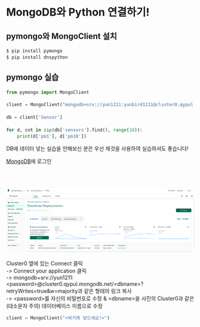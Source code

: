 # MongoDB와 Python 연결하기!

## pymongo와 MongoClient 설치

```bash
$ pip install pymongo
$ pip install dnspython
```

## pymongo 실습
```python
from pymongo import MongoClient

client = MongoClient("mongodb+srv://yun1211:yunbird1211@cluster0.qypul.mongodb.net/Cluster0?retryWrites=true&w=majority")

db = client['Sensor']

for d, cnt in zip(db['sensors'].find(), range(10)):
    print(d['pm1'], d['pm10'])
```
DB에 데이터 넣는 실습을 안해보신 분은 우선 제것을 사용하여 실습하셔도 좋습니다!
<br/>

[MongoDB](https://account.mongodb.com/account/login)에 로그인

<br/>
<br/>

![img](mongodb.png)

Cluster0 옆에 있는 Connect 클릭 <br/>
-> Connect your application 클릭 <br/>
-> mongodb+srv://yun1211:\<password\>@cluster0.qypul.mongodb.net/\<dbname\>?retryWrites=true&w=majority과 같은 형태의 링크 복사<br/>
-> \<password>를 자신의 비밀번호로 수정 & \<dbname\>을 사진의 Cluster0과 같은(대소문자 주의) 데이터베이스 이름으로 수정<br/>
```python
client = MongoClient("<여기에 넣으세요!>")
```

